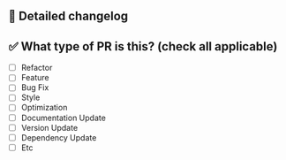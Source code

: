 ## 🌟 Detailed changelog

## ✅ What type of PR is this? (check all applicable)

- [ ] Refactor
- [ ] Feature
- [ ] Bug Fix
- [ ] Style
- [ ] Optimization
- [ ] Documentation Update
- [ ] Version Update
- [ ] Dependency Update
- [ ] Etc
